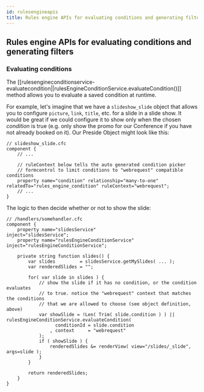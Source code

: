 ```yaml
---
id: rulesengineapis
title: Rules engine APIs for evaluating conditions and generating filters
---
```


## Rules engine APIs for evaluating conditions and generating filters

### Evaluating conditions

The [[rulesengineconditionservice-evaluatecondition||rulesEngineConditionService.evaluateCondition()]] method allows you to evaluate a saved condition at runtime.

For example, let's imagine that we have a `slideshow_slide` object that allows you to configure `picture`, `link`, `title`, etc. for a slide in a slide show. It would be great if we could configure it to show only when the chosen _condition_ is true (e.g. only show the promo for our Conference if you have not already booked on it). Our Preside Object might look like this:

```luceescript
// slideshow_slide.cfc
component {
    // ...

    // ruleContext below tells the auto generated condition picker
    // formcontrol to limit conditions to "webrequest" compatible conditions
    property name="condition" relationship="many-to-one" relatedTo="rules_engine_condition" ruleContext="webrequest";
    // ...
}
```

The logic to then decide whether or not to show the slide:

```luceescript
// /handlers/somehandler.cfc
component {
    property name="slidesService"                inject="slidesService";
    property name="rulesEngineConditionService" inject="rulesEngineConditionService"; 

    private string function slides() {
        var slides         = slidesService.getMySlides( ... );
        var renderedSlides = "";

        for( var slide in slides ) {
            // show the slide if it has no condition, or the condition evaluates
            // to true. notice the "webrequest" context that matches the conditions
            // that we are allowed to choose (see object definition, above)
            var showSlide = !Len( Trim( slide.condition ) ) || rulesEngineConditionService.evaluateCondition( 
                  conditionId = slide.condition
                , context     = "webrequest" 
            );
            if ( showSlide ) {
                renderedSlides &= renderView( view="/slides/_slide", args=slide );
            }
        }

        return renderedSlides;
    }
}
```